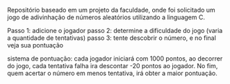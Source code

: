 Repositório baseado em um projeto da faculdade, onde foi solicitado um jogo de adivinhação de números aleatórios utilizando a linguagem C.

Passo 1: adicione o jogador
passo 2: determine a dificuldade do jogo (varia a quantidade de tentativas)
passo 3: tente descobrir o número, e no final veja sua pontuação

sistema de pontuação: cada jogador iniciará com 1000 pontos, ao decorrer do jogo, cada tentativa falha ira descontar -20 pontos ao jogador. 
No fim, quem acertar o número em menos tentativa, irá obter a maior pontuação.
